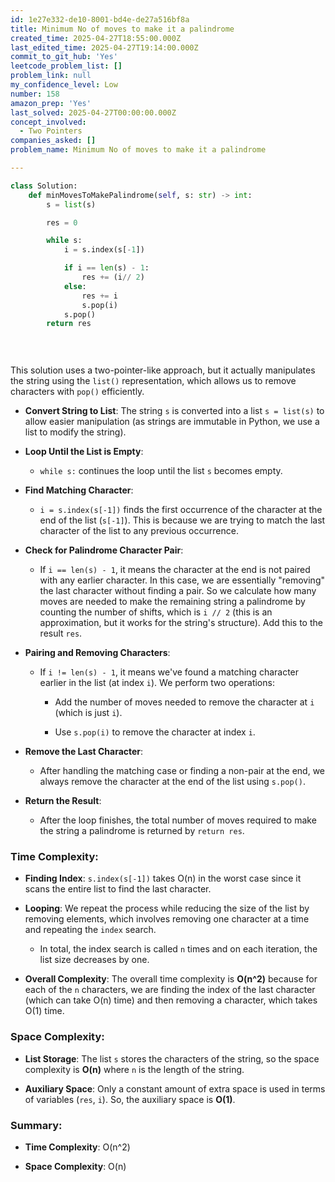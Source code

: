 ```yaml
---
id: 1e27e332-de10-8001-bd4e-de27a516bf8a
title: Minimum No of moves to make it a palindrome
created_time: 2025-04-27T18:55:00.000Z
last_edited_time: 2025-04-27T19:14:00.000Z
commit_to_git_hub: 'Yes'
leetcode_problem_list: []
problem_link: null
my_confidence_level: Low
number: 158
amazon_prep: 'Yes'
last_solved: 2025-04-27T00:00:00.000Z
concept_involved:
  - Two Pointers
companies_asked: []
problem_name: Minimum No of moves to make it a palindrome

---
```


```python
class Solution:
    def minMovesToMakePalindrome(self, s: str) -> int:
        s = list(s)

        res = 0 

        while s: 
            i = s.index(s[-1])

            if i == len(s) - 1: 
                res += (i// 2)
            else: 
                res += i 
                s.pop(i)
            s.pop()
        return res    
            

        
```

This solution uses a two-pointer-like approach, but it actually manipulates the string using the `list()` representation, which allows us to remove characters with `pop()` efficiently.

*   **Convert String to List**:
    The string `s` is converted into a list `s = list(s)` to allow easier manipulation (as strings are immutable in Python, we use a list to modify the string).

*   **Loop Until the List is Empty**:

    *   `while s:` continues the loop until the list `s` becomes empty.

*   **Find Matching Character**:

    *   `i = s.index(s[-1])` finds the first occurrence of the character at the end of the list (`s[-1]`). This is because we are trying to match the last character of the list to any previous occurrence.

*   **Check for Palindrome Character Pair**:

    *   If `i == len(s) - 1`, it means the character at the end is not paired with any earlier character. In this case, we are essentially "removing" the last character without finding a pair. So we calculate how many moves are needed to make the remaining string a palindrome by counting the number of shifts, which is `i // 2` (this is an approximation, but it works for the string's structure). Add this to the result `res`.

*   **Pairing and Removing Characters**:

    *   If `i != len(s) - 1`, it means we've found a matching character earlier in the list (at index `i`). We perform two operations:

        *   Add the number of moves needed to remove the character at `i` (which is just `i`).

        *   Use `s.pop(i)` to remove the character at index `i`.

*   **Remove the Last Character**:

    *   After handling the matching case or finding a non-pair at the end, we always remove the character at the end of the list using `s.pop()`.

*   **Return the Result**:

    *   After the loop finishes, the total number of moves required to make the string a palindrome is returned by `return res`.

### Time Complexity:

*   **Finding Index**: `s.index(s[-1])` takes O(n) in the worst case since it scans the entire list to find the last character.

*   **Looping**: We repeat the process while reducing the size of the list by removing elements, which involves removing one character at a time and repeating the `index` search.

    *   In total, the index search is called `n` times and on each iteration, the list size decreases by one.

*   **Overall Complexity**: The overall time complexity is **O(n^2)** because for each of the `n` characters, we are finding the index of the last character (which can take O(n) time) and then removing a character, which takes O(1) time.

### Space Complexity:

*   **List Storage**: The list `s` stores the characters of the string, so the space complexity is **O(n)** where `n` is the length of the string.

*   **Auxiliary Space**: Only a constant amount of extra space is used in terms of variables (`res`, `i`). So, the auxiliary space is **O(1)**.

### Summary:

*   **Time Complexity**: O(n^2)

*   **Space Complexity**: O(n)
